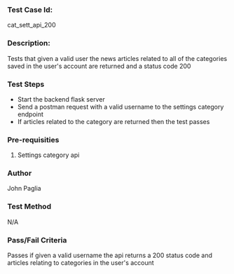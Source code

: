 ### Test Case Id: 
cat_sett_api_200

### Description:
Tests that given a valid user the news articles related to all of the categories saved in the user's account are returned and a status code 200

### Test Steps
- Start the backend flask server
- Send a postman request with a valid username to the settings category endpoint
- If articles related to the category are returned then the test passes

### Pre-requisities
1. Settings category api 

### Author
John Paglia

### Test Method
N/A

### Pass/Fail Criteria
Passes if given a valid username the api returns a 200 status code and articles relating to categories in the user's account